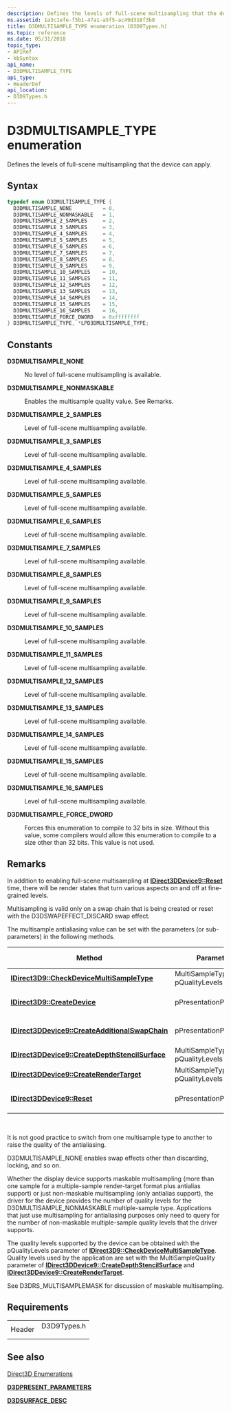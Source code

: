 ```yaml
---
description: Defines the levels of full-scene multisampling that the device can apply.
ms.assetid: 1a3c1efe-f5b1-47a1-a5f5-ac49d318f3b8
title: D3DMULTISAMPLE_TYPE enumeration (D3D9Types.h)
ms.topic: reference
ms.date: 05/31/2018
topic_type:
- APIRef
- kbSyntax
api_name:
- D3DMULTISAMPLE_TYPE
api_type:
- HeaderDef
api_location:
- D3D9Types.h
---
```


# D3DMULTISAMPLE\_TYPE enumeration

Defines the levels of full-scene multisampling that the device can apply.

## Syntax


```C++
typedef enum D3DMULTISAMPLE_TYPE { 
  D3DMULTISAMPLE_NONE          = 0,
  D3DMULTISAMPLE_NONMASKABLE   = 1,
  D3DMULTISAMPLE_2_SAMPLES     = 2,
  D3DMULTISAMPLE_3_SAMPLES     = 3,
  D3DMULTISAMPLE_4_SAMPLES     = 4,
  D3DMULTISAMPLE_5_SAMPLES     = 5,
  D3DMULTISAMPLE_6_SAMPLES     = 6,
  D3DMULTISAMPLE_7_SAMPLES     = 7,
  D3DMULTISAMPLE_8_SAMPLES     = 8,
  D3DMULTISAMPLE_9_SAMPLES     = 9,
  D3DMULTISAMPLE_10_SAMPLES    = 10,
  D3DMULTISAMPLE_11_SAMPLES    = 11,
  D3DMULTISAMPLE_12_SAMPLES    = 12,
  D3DMULTISAMPLE_13_SAMPLES    = 13,
  D3DMULTISAMPLE_14_SAMPLES    = 14,
  D3DMULTISAMPLE_15_SAMPLES    = 15,
  D3DMULTISAMPLE_16_SAMPLES    = 16,
  D3DMULTISAMPLE_FORCE_DWORD   = 0xffffffff
} D3DMULTISAMPLE_TYPE, *LPD3DMULTISAMPLE_TYPE;
```



## Constants

<dl> <dt>

<span id="D3DMULTISAMPLE_NONE"></span><span id="d3dmultisample_none"></span>**D3DMULTISAMPLE\_NONE**
</dt> <dd>

No level of full-scene multisampling is available.

</dd> <dt>

<span id="D3DMULTISAMPLE_NONMASKABLE_"></span><span id="d3dmultisample_nonmaskable_"></span>**D3DMULTISAMPLE\_NONMASKABLE** 
</dt> <dd>

Enables the multisample quality value. See Remarks.

</dd> <dt>

<span id="D3DMULTISAMPLE_2_SAMPLES"></span><span id="d3dmultisample_2_samples"></span>**D3DMULTISAMPLE\_2\_SAMPLES**
</dt> <dd>

Level of full-scene multisampling available.

</dd> <dt>

<span id="D3DMULTISAMPLE_3_SAMPLES"></span><span id="d3dmultisample_3_samples"></span>**D3DMULTISAMPLE\_3\_SAMPLES**
</dt> <dd>

Level of full-scene multisampling available.

</dd> <dt>

<span id="D3DMULTISAMPLE_4_SAMPLES"></span><span id="d3dmultisample_4_samples"></span>**D3DMULTISAMPLE\_4\_SAMPLES**
</dt> <dd>

Level of full-scene multisampling available.

</dd> <dt>

<span id="D3DMULTISAMPLE_5_SAMPLES"></span><span id="d3dmultisample_5_samples"></span>**D3DMULTISAMPLE\_5\_SAMPLES**
</dt> <dd>

Level of full-scene multisampling available.

</dd> <dt>

<span id="D3DMULTISAMPLE_6_SAMPLES"></span><span id="d3dmultisample_6_samples"></span>**D3DMULTISAMPLE\_6\_SAMPLES**
</dt> <dd>

Level of full-scene multisampling available.

</dd> <dt>

<span id="D3DMULTISAMPLE_7_SAMPLES"></span><span id="d3dmultisample_7_samples"></span>**D3DMULTISAMPLE\_7\_SAMPLES**
</dt> <dd>

Level of full-scene multisampling available.

</dd> <dt>

<span id="D3DMULTISAMPLE_8_SAMPLES"></span><span id="d3dmultisample_8_samples"></span>**D3DMULTISAMPLE\_8\_SAMPLES**
</dt> <dd>

Level of full-scene multisampling available.

</dd> <dt>

<span id="D3DMULTISAMPLE_9_SAMPLES"></span><span id="d3dmultisample_9_samples"></span>**D3DMULTISAMPLE\_9\_SAMPLES**
</dt> <dd>

Level of full-scene multisampling available.

</dd> <dt>

<span id="D3DMULTISAMPLE_10_SAMPLES"></span><span id="d3dmultisample_10_samples"></span>**D3DMULTISAMPLE\_10\_SAMPLES**
</dt> <dd>

Level of full-scene multisampling available.

</dd> <dt>

<span id="D3DMULTISAMPLE_11_SAMPLES"></span><span id="d3dmultisample_11_samples"></span>**D3DMULTISAMPLE\_11\_SAMPLES**
</dt> <dd>

Level of full-scene multisampling available.

</dd> <dt>

<span id="D3DMULTISAMPLE_12_SAMPLES"></span><span id="d3dmultisample_12_samples"></span>**D3DMULTISAMPLE\_12\_SAMPLES**
</dt> <dd>

Level of full-scene multisampling available.

</dd> <dt>

<span id="D3DMULTISAMPLE_13_SAMPLES"></span><span id="d3dmultisample_13_samples"></span>**D3DMULTISAMPLE\_13\_SAMPLES**
</dt> <dd>

Level of full-scene multisampling available.

</dd> <dt>

<span id="D3DMULTISAMPLE_14_SAMPLES"></span><span id="d3dmultisample_14_samples"></span>**D3DMULTISAMPLE\_14\_SAMPLES**
</dt> <dd>

Level of full-scene multisampling available.

</dd> <dt>

<span id="D3DMULTISAMPLE_15_SAMPLES"></span><span id="d3dmultisample_15_samples"></span>**D3DMULTISAMPLE\_15\_SAMPLES**
</dt> <dd>

Level of full-scene multisampling available.

</dd> <dt>

<span id="D3DMULTISAMPLE_16_SAMPLES"></span><span id="d3dmultisample_16_samples"></span>**D3DMULTISAMPLE\_16\_SAMPLES**
</dt> <dd>

Level of full-scene multisampling available.

</dd> <dt>

<span id="D3DMULTISAMPLE_FORCE_DWORD"></span><span id="d3dmultisample_force_dword"></span>**D3DMULTISAMPLE\_FORCE\_DWORD**
</dt> <dd>

Forces this enumeration to compile to 32 bits in size. Without this value, some compilers would allow this enumeration to compile to a size other than 32 bits. This value is not used.

</dd> </dl>

## Remarks

In addition to enabling full-scene multisampling at [**IDirect3DDevice9::Reset**](/windows/win32/api/d3d9helper/nf-d3d9helper-idirect3ddevice9-reset) time, there will be render states that turn various aspects on and off at fine-grained levels.

Multisampling is valid only on a swap chain that is being created or reset with the D3DSWAPEFFECT\_DISCARD swap effect.

The multisample antialiasing value can be set with the parameters (or sub-parameters) in the following methods.



| Method                                                                                             | Parameters                         | Sub-parameters                     |
|----------------------------------------------------------------------------------------------------|------------------------------------|------------------------------------|
| [**IDirect3D9::CheckDeviceMultiSampleType**](/windows/win32/api/d3d9/nf-d3d9-idirect3d9-checkdevicemultisampletype)           | MultiSampleType and pQualityLevels |                                    |
| [**IDirect3D9::CreateDevice**](/windows/win32/api/d3d9/nf-d3d9-idirect3d9-createdevice)                                       | pPresentationParameters            | MultiSampleType and pQualityLevels |
| [**IDirect3DDevice9::CreateAdditionalSwapChain**](/windows/win32/api/d3d9helper/nf-d3d9helper-idirect3ddevice9-createadditionalswapchain) | pPresentationParameters            | MultiSampleType and pQualityLevels |
| [**IDirect3DDevice9::CreateDepthStencilSurface**](/windows/win32/api/d3d9helper/nf-d3d9helper-idirect3ddevice9-createdepthstencilsurface) | MultiSampleType and pQualityLevels |                                    |
| [**IDirect3DDevice9::CreateRenderTarget**](/windows/win32/api/d3d9helper/nf-d3d9helper-idirect3ddevice9-createrendertarget)               | MultiSampleType and pQualityLevels |                                    |
| [**IDirect3DDevice9::Reset**](/windows/win32/api/d3d9helper/nf-d3d9helper-idirect3ddevice9-reset)                                         | pPresentationParameters            | MultiSampleType and pQualityLevels |



 

It is not good practice to switch from one multisample type to another to raise the quality of the antialiasing.

D3DMULTISAMPLE\_NONE enables swap effects other than discarding, locking, and so on.

Whether the display device supports maskable multisampling (more than one sample for a multiple-sample render-target format plus antialias support) or just non-maskable multisampling (only antialias support), the driver for the device provides the number of quality levels for the D3DMULTISAMPLE\_NONMASKABLE multiple-sample type. Applications that just use multisampling for antialiasing purposes only need to query for the number of non-maskable multiple-sample quality levels that the driver supports.

The quality levels supported by the device can be obtained with the pQualityLevels parameter of [**IDirect3D9::CheckDeviceMultiSampleType**](/windows/win32/api/d3d9/nf-d3d9-idirect3d9-checkdevicemultisampletype). Quality levels used by the application are set with the MultiSampleQuality parameter of [**IDirect3DDevice9::CreateDepthStencilSurface**](/windows/win32/api/d3d9helper/nf-d3d9helper-idirect3ddevice9-createdepthstencilsurface) and [**IDirect3DDevice9::CreateRenderTarget**](/windows/win32/api/d3d9helper/nf-d3d9helper-idirect3ddevice9-createrendertarget).

See D3DRS\_MULTISAMPLEMASK for discussion of maskable multisampling.

## Requirements



|                   |                                                                                        |
|-------------------|----------------------------------------------------------------------------------------|
| Header<br/> | <dl> <dt>D3D9Types.h</dt> </dl> |



## See also

<dl> <dt>

[Direct3D Enumerations](dx9-graphics-reference-d3d-enums.md)
</dt> <dt>

[**D3DPRESENT\_PARAMETERS**](d3dpresent-parameters.md)
</dt> <dt>

[**D3DSURFACE\_DESC**](d3dsurface-desc.md)
</dt> </dl>

 

 
